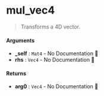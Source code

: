 # mul\_vec4

>  Transforms a 4D vector.

#### Arguments

- **\_self** : `Mat4` \- No Documentation 🚧
- **rhs** : `Vec4` \- No Documentation 🚧

#### Returns

- **arg0** : `Vec4` \- No Documentation 🚧